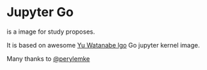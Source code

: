 # Jupyter Go

is a image for study proposes.

It is based on awesome [Yu Watanabe lgo](https://github.com/yunabe/lgo) Go jupyter kernel image.

Many thanks to [@perylemke](https://github.com/perylemke)
